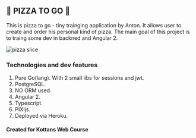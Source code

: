 ## :pizza: PIZZA TO GO :pizza:


This is pizza to go - tiny trainging application by Anton. It allows user to create and order his personal kind of pizza. The main goal of this project is to traing some dev in backned and Angular 2.


![pizza slice](https://s-media-cache-ak0.pinimg.com/236x/8b/00/f0/8b00f0595977e46d8016b76cbe0de89a.jpg)



### Technologies and dev features

1. Pure Go(lang). With 2 small libs for sessions and jwt.
2. PostgreSQL.
3. NO ORM used.
4. Angular 2.
5. Typescript.
6. PIXIjs.
7. Deployed via Heroku.


#### Created for Kottans Web Course
